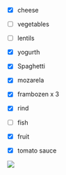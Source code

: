 - [x] cheese
- [ ] vegetables
- [ ] lentils
- [x] yogurth
- [x] Spaghetti
- [x] mozarela
- [x] frambozen x 3
- [x] rind
- [ ] fish
- [x] fruit
- [x] tomato sauce


![](Pasted%20image%2020250515204048.png)